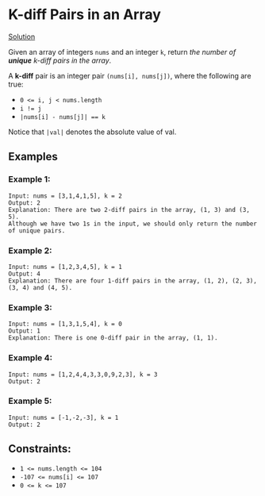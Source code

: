 # K-diff Pairs in an Array
[Solution](../../solutions/week1/KDiffPairs.kt)

Given an array of integers `nums` and an integer `k`, return _the number of **unique** k-diff pairs in the array_.

A **k-diff** pair is an integer pair `(nums[i], nums[j])`, where the following are true:

- `0 <= i, j < nums.length`
- `i != j`
- `|nums[i] - nums[j]| == k`

Notice that `|val|` denotes the absolute value of val.

 
## Examples
### Example 1:
```
Input: nums = [3,1,4,1,5], k = 2
Output: 2
Explanation: There are two 2-diff pairs in the array, (1, 3) and (3, 5).
Although we have two 1s in the input, we should only return the number of unique pairs.
```
### Example 2:
```
Input: nums = [1,2,3,4,5], k = 1
Output: 4
Explanation: There are four 1-diff pairs in the array, (1, 2), (2, 3), (3, 4) and (4, 5).
```
### Example 3:
```
Input: nums = [1,3,1,5,4], k = 0
Output: 1
Explanation: There is one 0-diff pair in the array, (1, 1).
```
### Example 4:
```
Input: nums = [1,2,4,4,3,3,0,9,2,3], k = 3
Output: 2
```
### Example 5:
```
Input: nums = [-1,-2,-3], k = 1
Output: 2
```
 

## Constraints:

- `1 <= nums.length <= 104`
- `-107 <= nums[i] <= 107`
- `0 <= k <= 107`

